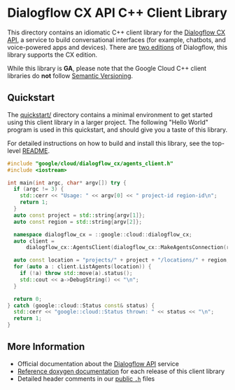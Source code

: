 # Dialogflow CX API C++ Client Library

This directory contains an idiomatic C++ client library for the
[Dialogflow CX API][cloud-service-docs], a service to build conversational
interfaces (for example, chatbots, and voice-powered apps and devices).
There are [two editions] of Dialogflow, this library supports the CX edition.

While this library is **GA**, please note that the Google Cloud C++ client libraries do **not** follow
[Semantic Versioning](https://semver.org/).

## Quickstart

The [quickstart/](quickstart/README.md) directory contains a minimal environment
to get started using this client library in a larger project. The following
"Hello World" program is used in this quickstart, and should give you a taste of
this library.

For detailed instructions on how to build and install this library, see the
top-level [README](/README.md#building-and-installing).

<!-- inject-quickstart-start -->

```cc
#include "google/cloud/dialogflow_cx/agents_client.h"
#include <iostream>

int main(int argc, char* argv[]) try {
  if (argc != 3) {
    std::cerr << "Usage: " << argv[0] << " project-id region-id\n";
    return 1;
  }
  auto const project = std::string{argv[1]};
  auto const region = std::string{argv[2]};

  namespace dialogflow_cx = ::google::cloud::dialogflow_cx;
  auto client =
      dialogflow_cx::AgentsClient(dialogflow_cx::MakeAgentsConnection(region));

  auto const location = "projects/" + project + "/locations/" + region;
  for (auto a : client.ListAgents(location)) {
    if (!a) throw std::move(a).status();
    std::cout << a->DebugString() << "\n";
  }

  return 0;
} catch (google::cloud::Status const& status) {
  std::cerr << "google::cloud::Status thrown: " << status << "\n";
  return 1;
}
```

<!-- inject-quickstart-end -->

## More Information

- Official documentation about the [Dialogflow API][cloud-service-docs] service
- [Reference doxygen documentation][doxygen-link] for each release of this
  client library
- Detailed header comments in our [public `.h`][source-link] files

[cloud-service-docs]: https://cloud.google.com/dialogflow/cx/docs
[doxygen-link]: https://googleapis.dev/cpp/google-cloud-dialogflow_cx/latest/
[source-link]: https://github.com/googleapis/google-cloud-cpp/tree/main/google/cloud/dialogflow_cx
[two editions]: https://cloud.google.com/dialogflow/docs/editions
